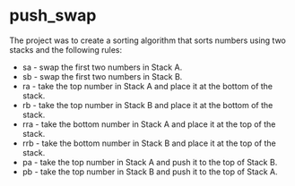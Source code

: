 # push_swap

The project was to create a sorting algorithm that sorts numbers using two stacks and the following rules:

- sa - swap the first two numbers in Stack A.
- sb - swap the first two numbers in Stack B.
- ra - take the top number in Stack A and place it at the bottom of the stack.
- rb - take the top number in Stack B and place it at the bottom of the stack.
- rra - take the bottom number in Stack A and place it at the top of the stack.
- rrb - take the bottom number in Stack B and place it at the top of the stack.
- pa - take the top number in Stack A and push it to the top of Stack B.
- pb - take the top number in Stack B and push it to the top of Stack A.
